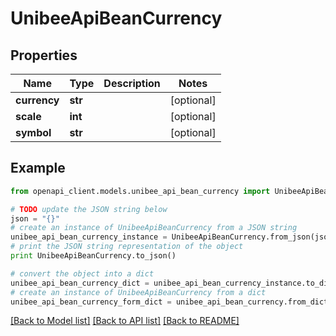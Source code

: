 # UnibeeApiBeanCurrency


## Properties

Name | Type | Description | Notes
------------ | ------------- | ------------- | -------------
**currency** | **str** |  | [optional] 
**scale** | **int** |  | [optional] 
**symbol** | **str** |  | [optional] 

## Example

```python
from openapi_client.models.unibee_api_bean_currency import UnibeeApiBeanCurrency

# TODO update the JSON string below
json = "{}"
# create an instance of UnibeeApiBeanCurrency from a JSON string
unibee_api_bean_currency_instance = UnibeeApiBeanCurrency.from_json(json)
# print the JSON string representation of the object
print UnibeeApiBeanCurrency.to_json()

# convert the object into a dict
unibee_api_bean_currency_dict = unibee_api_bean_currency_instance.to_dict()
# create an instance of UnibeeApiBeanCurrency from a dict
unibee_api_bean_currency_form_dict = unibee_api_bean_currency.from_dict(unibee_api_bean_currency_dict)
```
[[Back to Model list]](../README.md#documentation-for-models) [[Back to API list]](../README.md#documentation-for-api-endpoints) [[Back to README]](../README.md)


